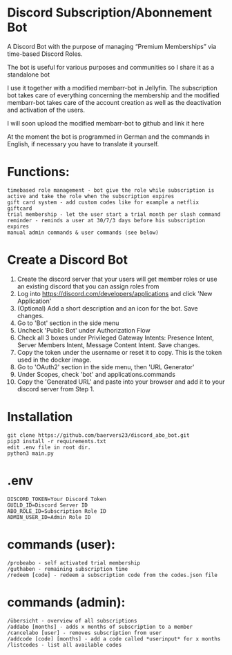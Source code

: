 # Discord Subscription/Abonnement Bot

A Discord Bot with the purpose of managing “Premium Memberships” via time-based Discord Roles.

The bot is useful for various purposes and communities so I share it as a standalone bot

I use it together with a modified membarr-bot in Jellyfin. The subscription bot takes care of everything concerning the membership and the modified membarr-bot takes care of the account creation as well as the deactivation and activation of the users. 

I will soon upload the modified membarr-bot to github and link it here

At the moment the bot is programmed in German and the commands in English, if necessary you have to translate it yourself.

# Functions:
```
timebased role management - bot give the role while subscription is active and take the role when the subscription expires
gift card system - add custom codes like for example a netflix giftcard
trial membership - let the user start a trial month per slash command
reminder - reminds a user at 30/7/3 days before his subscription expires
manual admin commands & user commands (see below)
```

# Create a Discord Bot
 1) Create the discord server that your users will get member roles or use an existing discord that you can assign roles from
 2) Log into https://discord.com/developers/applications and click 'New Application'
 3) (Optional) Add a short description and an icon for the bot. Save changes.
 4) Go to 'Bot' section in the side menu
 5) Uncheck 'Public Bot' under Authorization Flow
 6) Check all 3 boxes under Privileged Gateway Intents: Presence Intent, Server Members Intent, Message Content Intent. Save changes.
 7) Copy the token under the username or reset it to copy. This is the token used in the docker image.
 8) Go to 'OAuth2' section in the side menu, then 'URL Generator'
 9) Under Scopes, check 'bot' and applications.commands
10) Copy the 'Generated URL' and paste into your browser and add it to your discord server from Step 1.

# Installation
```
git clone https://github.com/baervers23/discord_abo_bot.git
pip3 install -r requirements.txt 
edit .env file in root dir.
python3 main.py
```

# .env
```
DISCORD_TOKEN=Your Discord Token
GUILD_ID=Discord Server ID
ABO_ROLE_ID=Subscription Role ID
ADMIN_USER_ID=Admin Role ID
```

# commands (user):
```
/probeabo - self activated trial membership
/guthaben - remaining subscription time
/redeem [code] - redeem a subscription code from the codes.json file
```

# commands (admin):
```
/übersicht - overview of all subscriptions
/addabo [months] - adds x months of subscription to a member
/cancelabo [user] - removes subscription from user
/addcode [code] [months] - add a code called *userinput* for x months
/listcodes - list all available codes 
```
